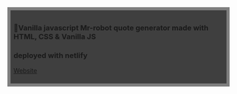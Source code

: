 <div style="background:rgba(0,0,0,0.5);padding:0.5em;">
<div style="background:rgba(0,0,0,0.5);padding:0.5em;">
<h3>🤖Vanilla javascript Mr-robot quote generator made with HTML, CSS & Vanilla JS</h3>   
  <h3>deployed with netlify</h3> 
 
<a href="https://mrrobot-quote-generator.netlify.app" target="_blank">Website</a> 
